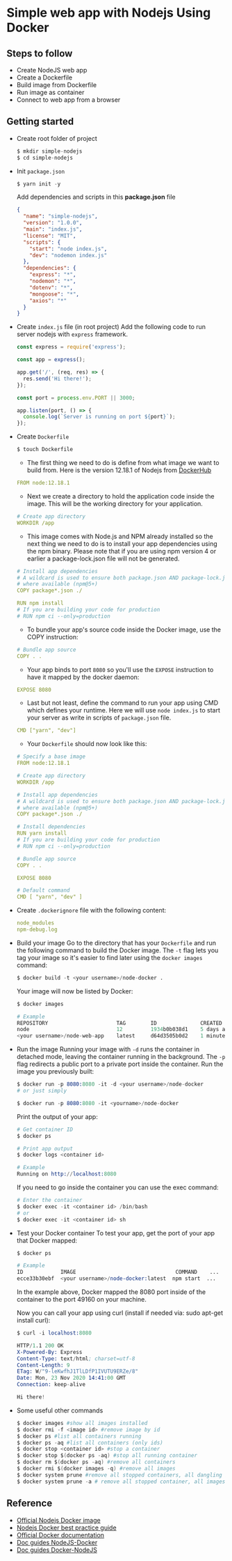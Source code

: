 # Simple web app with Nodejs Using Docker

## Steps to follow
- Create NodeJS web app
- Create a Dockerfile
- Build image from Dockerfile
- Run image as container
- Connect to web app from a browser

## Getting started

- Create root folder of project

  ```s
  $ mkdir simple-nodejs
  $ cd simple-nodejs
  ```
- Init `package.json`
  ```s
  $ yarn init -y
  ```

  Add dependencies and scripts in this **package.json** file
  ```json
  {
    "name": "simple-nodejs",
    "version": "1.0.0",
    "main": "index.js",
    "license": "MIT",
    "scripts": {
      "start": "node index.js",
      "dev": "nodemon index.js"
    },
    "dependencies": {
      "express": "*",
      "nodemon": "*",
      "dotenv": "*",
      "mongoose": "*",
      "axios": "*"
    }
  }
  ```
- Create `index.js` file (in root project)
  Add the following code to run server nodejs with `express` framework.

  ```js
  const express = require('express');

  const app = express();

  app.get('/', (req, res) => {
    res.send('Hi there!');
  });

  const port = process.env.PORT || 3000;

  app.listen(port, () => {
    console.log(`Server is running on port ${port}`);
  });

  ```
- Create `Dockerfile`
  ```s
  $ touch Dockerfile
  ```

  - The first thing we need to do is define from what image we want to build from. Here is the version 12.18.1 of Nodejs from [DockerHub](https://hub.docker.com/)

  ```yml
  FROM node:12.18.1
  ```
  - Next we create a directory to hold the application code inside the image. This will be the working directory for your application.
  ```yml
  # Create app directory
  WORKDIR /app
  ```


  - This image comes with Node.js and NPM already installed so the next thing we need to do is to install your app dependencies using the npm binary. Please note that if you are using npm version 4 or earlier a package-lock.json file will not be generated.
  
  ```yml
  # Install app dependencies
  # A wildcard is used to ensure both package.json AND package-lock.json are copied
  # where available (npm@5+)
  COPY package*.json ./

  RUN npm install
  # If you are building your code for production
  # RUN npm ci --only=production
  ```
  - To bundle your app's source code inside the Docker image, use the COPY instruction:
  ```yml
  # Bundle app source
  COPY . .
  ```
  - Your app binds to port `8080` so you'll use the `EXPOSE` instruction to have it mapped by the docker daemon:
  ```yml
  EXPOSE 8080
  ```
  - Last but not least, define the command to run your app using CMD which defines your runtime. Here we will use `node index.js` to start your server as write in scripts of `package.json` file.
  ```yml
  CMD ["yarn", "dev"]
  ```


  - Your `Dockerfile` should now look like this:
  ```yml
  # Specify a base image
  FROM node:12.18.1

  # Create app directory
  WORKDIR /app

  # Install app dependencies
  # A wildcard is used to ensure both package.json AND package-lock.json are copied
  # where available (npm@5+)
  COPY package*.json ./

  # Install dependencies
  RUN yarn install
  # If you are building your code for production
  # RUN npm ci --only=production

  # Bundle app source
  COPY . .

  EXPOSE 8080

  # Default command
  CMD [ "yarn", "dev" ]
  ```

- Create `.dockerignore` file with the following content:
  ```yml
  node_modules
  npm-debug.log
  ```
- Build your image
  Go to the directory that has your `Dockerfile` and run the following command to build the Docker image. The `-t` flag lets you tag your image so it's easier to find later using the `docker images` command:

  ```s
  $ docker build -t <your username>/node-docker .
  ```
  Your image will now be listed by Docker:
  ```s
  $ docker images

  # Example
  REPOSITORY                      TAG        ID              CREATED
  node                            12         1934b0b038d1    5 days ago
  <your username>/node-web-app    latest     d64d3505b0d2    1 minute ago
  ```

- Run the image
  Running your image with `-d` runs the container in detached mode, leaving the container running in the background. The `-p` flag redirects a public port to a private port inside the container. Run the image you previously built:

  ```s
  $ docker run -p 8080:8080 -it -d <your username>/node-docker
  # or just simply

  $ docker run -p 8080:8080 -it <yourname>/node-docker

  ```

  Print the output of your app:
  ```s
  # Get container ID
  $ docker ps

  # Print app output
  $ docker logs <container id>

  # Example
  Running on http://localhost:8080
  ```

  If you need to go inside the container you can use the exec command:

  ```s
  # Enter the container
  $ docker exec -it <container id> /bin/bash
  # or
  $ docker exec -it <container id> sh
  ```
- Test your Docker container
  To test your app, get the port of your app that Docker mapped:
  ```s
  $ docker ps

  # Example
  ID            IMAGE                                COMMAND    ...   PORTS
  ecce33b30ebf  <your username>/node-docker:latest  npm start  ...   8080->8080
  ```

  In the example above, Docker mapped the 8080 port inside of the container to the port 49160 on your machine.

  Now you can call your app using curl (install if needed via: sudo apt-get install curl):

  ```s
  $ curl -i localhost:8080

  HTTP/1.1 200 OK
  X-Powered-By: Express
  Content-Type: text/html; charset=utf-8
  Content-Length: 9
  ETag: W/"9-leKwfhJ1TlLDfP1IVUTU9ERZe/8"
  Date: Mon, 23 Nov 2020 14:41:00 GMT
  Connection: keep-alive

  Hi there!
  ```

  
- Some useful other commands 
  ```s
  $ docker images #show all images installed
  $ docker rmi -f <image id> #remove image by id
  $ docker ps #list all containers running
  $ docker ps -aq #list all containers (only ids)
  $ docker stop <container id> #stop a container
  $ docker stop $(docker ps -aq) #stop all running container
  $ docker rm $(docker ps -aq) #remove all containers
  $ docker rmi $(docker images -q) #remove all images
  $ docker system prune #remove all stopped containers, all dangling images, all networks, all dangling build cache
  $ docker system prune -a # remove all stopped container, all images, all networks, all build caches

  ```

## Reference
- [Official Nodejs Docker image](https://hub.docker.com/_/node/)
- [Nodejs Docker best practice guide](https://github.com/nodejs/docker-node/blob/master/docs/BestPractices.md)
- [Official Docker documentation](https://docs.docker.com/)
- [Doc guides NodeJS-Docker](https://nodejs.org/en/docs/guides/nodejs-docker-webapp/)
- [Doc guides Docker-NodeJS](https://docs.docker.com/get-started/nodejs/build-images/)
